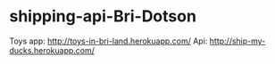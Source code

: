 shipping-api-Bri-Dotson
=======================

Toys app: http://toys-in-bri-land.herokuapp.com/
Api: http://ship-my-ducks.herokuapp.com/
